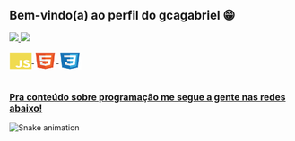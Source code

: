 ## Bem-vindo(a) ao perfil do gcagabriel 😁

 <div>
   <a href="https://github.com/gcagabriel">
   <img height="180em" src="https://github-readme-stats.vercel.app/api?username=gcagabriel&show_icons=true&theme=tokyonight&include_all_commits=true&count_private=true"/>
   <img height="180em" src="https://github-readme-stats.vercel.app/api/top-langs/?username=gcagabriel&layout=compact&langs_count=6&theme=tokyonight"/>

</div>
<div style="display: inline_block"><br>
  <img align="center" alt="Js" height="30" width="40" src="https://raw.githubusercontent.com/devicons/devicon/master/icons/javascript/javascript-plain.svg">
  <img align="center" alt="HTML" height="30" width="40" src="https://raw.githubusercontent.com/devicons/devicon/master/icons/html5/html5-original.svg">
  <img align="center" alt="CSS" height="30" width="40" src="https://raw.githubusercontent.com/devicons/devicon/master/icons/css3/css3-original.svg">
</div>
 
 <br>
 
  ### Pra conteúdo sobre programação me segue a gente nas redes abaixo!
 
<div> 
  <a href="" target="_blank"></a>
  <a href="" target="_blank"></a>
 <a href="" target="_blank"></a> 
  <a href = "" target="_blank"></a>
  <a href=""_blank"></a> 
 
  ![Snake animation](https://github.com/gcagabriel/gcagabriel/blob/output/github-contribution-grid-snake.svg)

</div>
